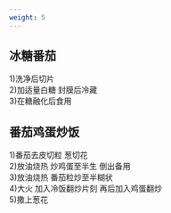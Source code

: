```yaml
---
weight: 5
---
```

## 冰糖番茄

1)洗净后切片  
2)加适量白糖 封膜后冷藏  
3)在糖融化后食用

## 番茄鸡蛋炒饭

1)番茄去皮切粒 葱切花  
2)放油烧热 炒鸡蛋至半生 倒出备用  
3)放油烧热 番茄粒炒至半糊状  
4)大火 加入冷饭翻炒片刻 再后加入鸡蛋翻炒  
5)撒上葱花